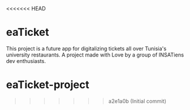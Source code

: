 <<<<<<< HEAD
# eaTicket

This project is a future app for digitalizing tickets all over Tunisia's university restaurants.
A project made with Love by a group of INSATiens dev enthusiasts.

# eaTicket-project
>>>>>>> a2e1a0b (Initial commit)
